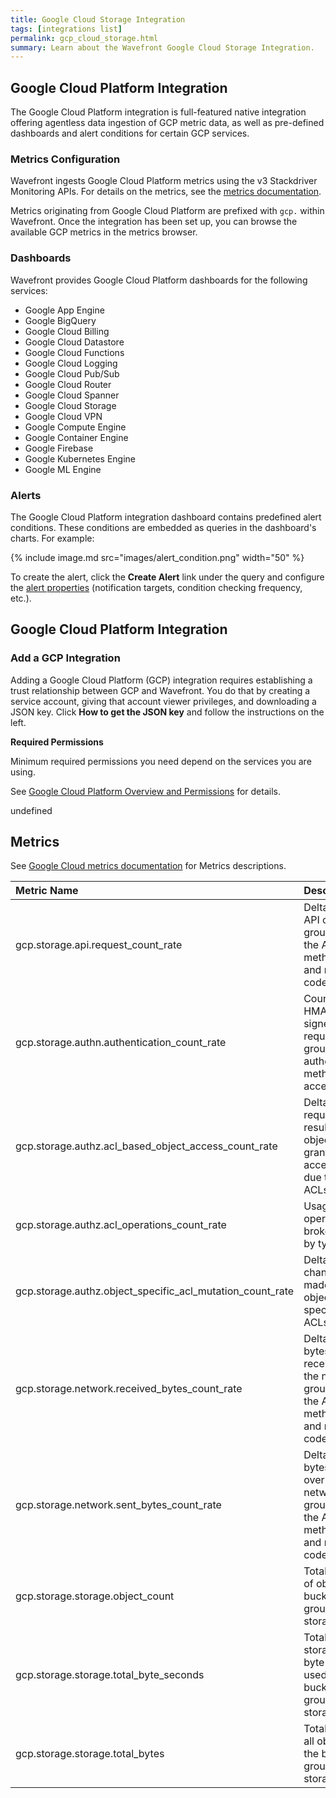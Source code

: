 ```yaml
---
title: Google Cloud Storage Integration
tags: [integrations list]
permalink: gcp_cloud_storage.html
summary: Learn about the Wavefront Google Cloud Storage Integration.
---
```

## Google Cloud Platform Integration

The Google Cloud Platform integration is full-featured native integration offering agentless data ingestion of GCP metric
data, as well as pre-defined dashboards and alert conditions for certain GCP services.

### Metrics Configuration

Wavefront ingests Google Cloud Platform metrics using the v3 Stackdriver Monitoring APIs. For details on the metrics, see the
[metrics documentation](https://cloud.google.com/monitoring/api/metrics).

Metrics originating from Google Cloud Platform are prefixed with `gcp.` within Wavefront. Once the integration has
been set up, you can browse the available GCP metrics in the metrics browser.

### Dashboards

<p>Wavefront provides Google Cloud Platform dashboards for the following services:</p>

- Google App Engine
- Google BigQuery
- Google Cloud Billing
- Google Cloud Datastore
- Google Cloud Functions
- Google Cloud Logging
- Google Cloud Pub/Sub
- Google Cloud Router
- Google Cloud Spanner
- Google Cloud Storage
- Google Cloud VPN
- Google Compute Engine
- Google Container Engine
- Google Firebase
- Google Kubernetes Engine
- Google ML Engine

### Alerts

The Google Cloud Platform integration dashboard contains predefined alert conditions. These conditions are embedded as queries in the dashboard's charts. For example:

{% include image.md src="images/alert_condition.png" width="50" %}

To create the alert, click the **Create Alert** link under the query and configure the [alert properties](https://docs.wavefront.com/alerts_manage.html) (notification targets, condition checking frequency, etc.).

## Google Cloud Platform Integration



### Add a GCP Integration

Adding a Google Cloud Platform (GCP) integration requires establishing a trust relationship between GCP and Wavefront. You do that by creating a service account, giving that account viewer privileges, and downloading a JSON key. Click **How to get the JSON key** and follow the instructions on the left.

**Required Permissions**

Minimum required permissions you need depend on the services you are using.

See [Google Cloud Platform Overview and Permissions](http://docs.wavefront.com/integrations_gcp_overview.html) for details.





undefined


## Metrics
  
See [Google Cloud metrics documentation](https://cloud.google.com/monitoring/api/metrics_gcp) for Metrics descriptions.  

|Metric Name|Description|
| :--- | :--- |
|gcp.storage.api.request_count_rate| Delta count of API calls, grouped by the API method name and response code.|
|gcp.storage.authn.authentication_count_rate| Count of HMAC/RSA signed requests grouped by authentication method and access ID.|
|gcp.storage.authz.acl_based_object_access_count_rate| Delta count of requests that result in an object being granted access solely due to object ACLs.|
|gcp.storage.authz.acl_operations_count_rate| Usage of ACL operations broken down by type.|
|gcp.storage.authz.object_specific_acl_mutation_count_rate| Delta count of changes made to object specific ACLs.|
|gcp.storage.network.received_bytes_count_rate| Delta count of bytes received over the network, grouped by the API method name and response code. |
|gcp.storage.network.sent_bytes_count_rate| Delta count of bytes sent over the network, grouped by the API method name and response code.|
|gcp.storage.storage.object_count| Total number of objects per bucket, grouped by storage class.|
|gcp.storage.storage.total_byte_seconds| Total daily storage in byte*seconds used by the bucket, grouped by storage class.|
|gcp.storage.storage.total_bytes| Total size of all objects in the bucket, grouped by storage class.|

